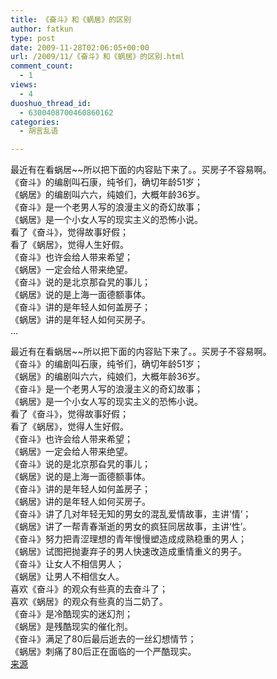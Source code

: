 ```yaml
---
title: 《奋斗》和《蜗居》的区别
author: fatkun
type: post
date: 2009-11-28T02:06:05+00:00
url: /2009/11/《奋斗》和《蜗居》的区别.html
comment_count:
  - 1
views:
  - 4
duoshuo_thread_id:
  - 6300408700460860162
categories:
  - 胡言乱语

---
```

最近有在看蜗居~~所以把下面的内容贴下来了。。买房子不容易啊。  
《奋斗》的编剧叫石康，纯爷们，确切年龄51岁；  
《蜗居》的编剧叫六六，纯娘们，大概年龄36岁。  
《奋斗》是一个老男人写的浪漫主义的奇幻故事；  
《蜗居》是一个小女人写的现实主义的恐怖小说。  
看了《奋斗》，觉得故事好假；  
看了《蜗居》，觉得人生好假。  
《奋斗》也许会给人带来希望；  
《蜗居》一定会给人带来绝望。  
《奋斗》说的是北京那旮旯的事儿；  
《蜗居》说的是上海一面德额事体。  
《奋斗》讲的是年轻人如何盖房子；  
《蜗居》讲的是年轻人如何买房子。  
&#8230;
<!--more-->

  
最近有在看蜗居~~所以把下面的内容贴下来了。。买房子不容易啊。  
《奋斗》的编剧叫石康，纯爷们，确切年龄51岁；  
《蜗居》的编剧叫六六，纯娘们，大概年龄36岁。  
《奋斗》是一个老男人写的浪漫主义的奇幻故事；  
《蜗居》是一个小女人写的现实主义的恐怖小说。  
看了《奋斗》，觉得故事好假；  
看了《蜗居》，觉得人生好假。  
《奋斗》也许会给人带来希望；  
《蜗居》一定会给人带来绝望。  
《奋斗》说的是北京那旮旯的事儿；  
《蜗居》说的是上海一面德额事体。  
《奋斗》讲的是年轻人如何盖房子；  
《蜗居》讲的是年轻人如何买房子。  
《奋斗》讲了几对年轻无知的男女的混乱爱情故事，主讲‘情’；  
《蜗居》讲了一帮青春渐逝的男女的疯狂同居故事，主讲‘性’。  
《奋斗》努力把青涩理想的青年慢慢塑造成成熟稳重的男人；  
《蜗居》试图把抛妻弃子的男人快速改造成重情重义的男子。  
《奋斗》让女人不相信男人；  
《蜗居》让男人不相信女人。  
喜欢《奋斗》的观众有些真的去奋斗了；  
喜欢《蜗居》的观众有些真的当二奶了。  
《奋斗》是冷酷现实的迷幻剂；  
《蜗居》是残酷现实的催化剂。  
《奋斗》满足了80后最后逝去的一丝幻想情节；  
《蜗居》刺痛了80后正在面临的一个严酷现实。  
<a href="http://www.izoan.cn/post/fendou_woju.html" target="_blank">来源</a>